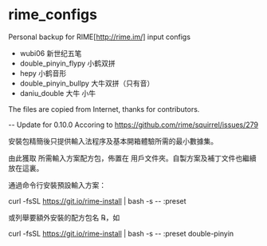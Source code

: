 # rime_configs

Personal backup for RIME[http://rime.im/] input configs

- wubi06    新世纪五笔
- double_pinyin_flypy    小鹤双拼
- hepy  小鹤音形
- double_pinyin_bullpy  大牛双拼（只有音）
- daniu_double 大牛 小牛

The files are copied from Internet, thanks for contributors. 


-- Update for 0.10.0
Accoring to https://github.com/rime/squirrel/issues/279

安裝包精簡後只提供輸入法程序及基本開箱體驗所需的最小數據集。

由此獲取 所需輸入方案配方包，佈置在 用戶文件夾。自製方案及補丁文件也繼續放在這裏。

通過命令行安裝預設輸入方案：

curl -fsSL https://git.io/rime-install | bash -s -- :preset

或列舉要額外安裝的配方包名 ℞，如

curl -fsSL https://git.io/rime-install | bash -s -- :preset double-pinyin
